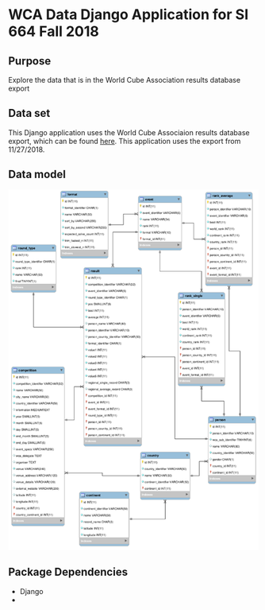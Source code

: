 # WCA Data Django Application for SI 664 Fall 2018


## Purpose
Explore the data that is in the World Cube Association results database export

## Data set
This Django application uses the World Cube Associaion results database export, which can be found  [here](https://www.worldcubeassociation.org/results/misc/export.html). This application uses the export from 11/27/2018.

## Data model
<img src="./static/img/wca database model.png" alt="WCA database model">

## Package Dependencies
* Django
* 

